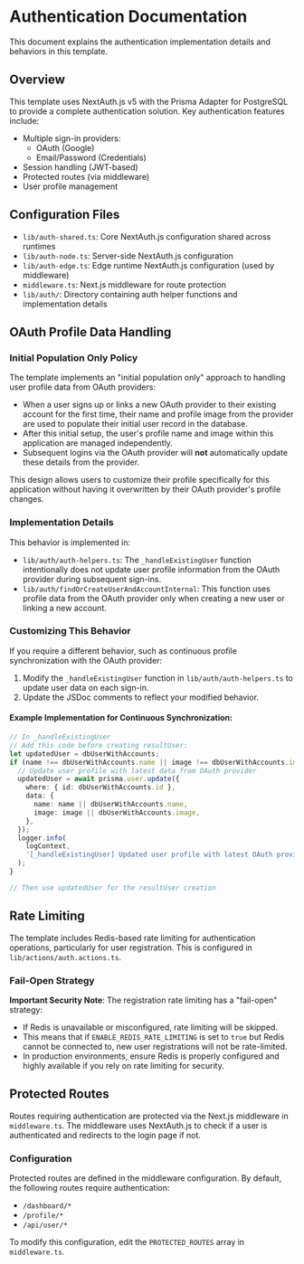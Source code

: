 # Authentication Documentation

This document explains the authentication implementation details and behaviors in this template.

## Overview

This template uses NextAuth.js v5 with the Prisma Adapter for PostgreSQL to provide a complete authentication solution. Key authentication features include:

- Multiple sign-in providers:
  - OAuth (Google)
  - Email/Password (Credentials)
- Session handling (JWT-based)
- Protected routes (via middleware)
- User profile management

## Configuration Files

- `lib/auth-shared.ts`: Core NextAuth.js configuration shared across runtimes
- `lib/auth-node.ts`: Server-side NextAuth.js configuration
- `lib/auth-edge.ts`: Edge runtime NextAuth.js configuration (used by middleware)
- `middleware.ts`: Next.js middleware for route protection
- `lib/auth/`: Directory containing auth helper functions and implementation details

## OAuth Profile Data Handling

### Initial Population Only Policy

The template implements an "initial population only" approach to handling user profile data from OAuth providers:

- When a user signs up or links a new OAuth provider to their existing account for the first time, their name and profile image from the provider are used to populate their initial user record in the database.
- After this initial setup, the user's profile name and image within this application are managed independently.
- Subsequent logins via the OAuth provider will **not** automatically update these details from the provider.

This design allows users to customize their profile specifically for this application without having it overwritten by their OAuth provider's profile changes.

### Implementation Details

This behavior is implemented in:

- `lib/auth/auth-helpers.ts`: The `_handleExistingUser` function intentionally does not update user profile information from the OAuth provider during subsequent sign-ins.
- `lib/auth/findOrCreateUserAndAccountInternal`: This function uses profile data from the OAuth provider only when creating a new user or linking a new account.

### Customizing This Behavior

If you require a different behavior, such as continuous profile synchronization with the OAuth provider:

1. Modify the `_handleExistingUser` function in `lib/auth/auth-helpers.ts` to update user data on each sign-in.
2. Update the JSDoc comments to reflect your modified behavior.

#### Example Implementation for Continuous Synchronization:

```typescript
// In _handleExistingUser
// Add this code before creating resultUser:
let updatedUser = dbUserWithAccounts;
if (name !== dbUserWithAccounts.name || image !== dbUserWithAccounts.image) {
  // Update user profile with latest data from OAuth provider
  updatedUser = await prisma.user.update({
    where: { id: dbUserWithAccounts.id },
    data: {
      name: name || dbUserWithAccounts.name,
      image: image || dbUserWithAccounts.image,
    },
  });
  logger.info(
    logContext,
    '[_handleExistingUser] Updated user profile with latest OAuth provider data.'
  );
}

// Then use updatedUser for the resultUser creation
```

## Rate Limiting

The template includes Redis-based rate limiting for authentication operations, particularly for user registration. This is configured in `lib/actions/auth.actions.ts`.

### Fail-Open Strategy

**Important Security Note**: The registration rate limiting has a "fail-open" strategy:

- If Redis is unavailable or misconfigured, rate limiting will be skipped.
- This means that if `ENABLE_REDIS_RATE_LIMITING` is set to `true` but Redis cannot be connected to, new user registrations will not be rate-limited.
- In production environments, ensure Redis is properly configured and highly available if you rely on rate limiting for security.

## Protected Routes

Routes requiring authentication are protected via the Next.js middleware in `middleware.ts`. The middleware uses NextAuth.js to check if a user is authenticated and redirects to the login page if not.

### Configuration

Protected routes are defined in the middleware configuration. By default, the following routes require authentication:

- `/dashboard/*`
- `/profile/*`
- `/api/user/*`

To modify this configuration, edit the `PROTECTED_ROUTES` array in `middleware.ts`.
